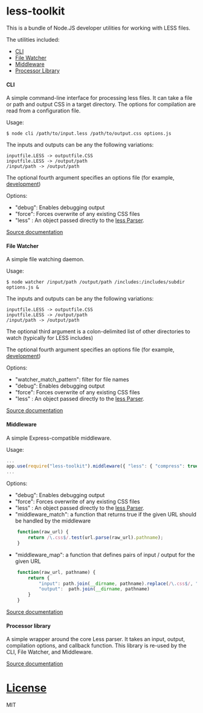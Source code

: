 less-toolkit
============

This is a bundle of Node.JS developer utilities for working with LESS files.

The utilities included:

 - [CLI](#cli)
 - [File Watcher](#file-watcher)
 - [Middleware](#middleware)
 - [Processor Library](#processor-library)


#### CLI 
A simple command-line interface for processing less files.  It can take a file or path and output CSS in a target directory.  The options for compilation are read from a configuration file.

Usage:
```
$ node cli /path/to/input.less /path/to/output.css options.js
```

The inputs and outputs can be any the following variations:

```
inputfile.LESS -> outputfile.CSS
inputfile.LESS -> /output/path
/input/path -> /output/path
```

The optional fourth argument specifies an options file (for example, [development](./config/development.js))

Options:
 - "debug": Enables debugging output
 - "force": Forces overwrite of any existing CSS files
 - "less" : An object passed directly to the [less Parser](https://github.com/less/less.js/#configuration).


[Source documentation](http://htmlpreview.github.io/?https://github.com/sajacy/less-toolkit/blob/master/docs/cli.html)


#### File Watcher 
A simple file watching daemon.

Usage:
```
$ node watcher /input/path /output/path /includes:/includes/subdir options.js &
```

The inputs and outputs can be any the following variations:


```
inputfile.LESS -> outputfile.CSS
inputfile.LESS -> /output/path
/input/path -> /output/path
```

The optional third argument is a colon-delimited list of other directories to watch (typically for LESS includes)

The optional fourth argument specifies an options file (for example, [development](./config/development.js))

Options:
 - "watcher_match_pattern": filter for file names 
 - "debug": Enables debugging output
 - "force": Forces overwrite of any existing CSS files
 - "less" : An object passed directly to the [less Parser](https://github.com/less/less.js/#configuration).

[Source documentation](http://htmlpreview.github.io/?https://github.com/sajacy/less-toolkit/blob/master/docs/watcher.html)


#### Middleware 
A simple Express-compatible middleware.

Usage:
```javascript
...
app.use(require("less-toolkit").middleware({ "less": { "compress": true } }));
...
```

Options:
 - "debug": Enables debugging output
 - "force": Forces overwrite of any existing CSS files
 - "less" : An object passed directly to the [less Parser](https://github.com/less/less.js/#configuration).
 - "middleware_match": a function that returns true if the given URL should be handled by the middleware

```javascript 
    function(raw_url) {
        return /\.css$/.test(url.parse(raw_url).pathname);
    }
```

 - "middleware_map": a function that defines pairs of input / output for the given URL

```javascript 
    function(raw_url, pathname) { 
        return { 
            "input": path.join(__dirname, pathname).replace(/\.css$/, ".less"), 
            "output":  path.join(__dirname, pathname)
        }
    }
```

[Source documentation](http://htmlpreview.github.io/?https://github.com/sajacy/less-toolkit/blob/master/docs/middleware.html)


#### Processor library
A simple wrapper around the core Less parser.  It takes an input, output, compilation options, and callback function.
This library is re-used by the CLI, File Watcher, and Middleware.


[Source documentation](http://htmlpreview.github.io/?https://github.com/sajacy/less-toolkit/blob/master/docs/processor.html)


[License](LICENSE)
=====================
MIT
